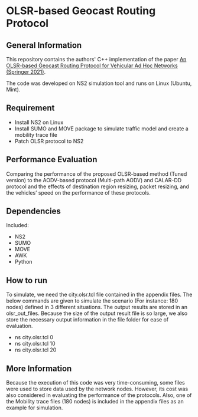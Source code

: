 # OLSR-based Geocast Routing Protocol

## General Information

This repository contains the authors' C++ implementation of the paper [An OLSR-based Geocast Routing
Protocol for Vehicular Ad Hoc Networks (Springer 2021)](https://link.springer.com/article/10.1007/s12083-021-01246-8).

The code was developed on NS2 simulation tool and runs on Linux (Ubuntu, Mint).

## Requirement

- Install NS2 on Linux
- Install SUMO and MOVE package to simulate traffic model and create a mobility trace file
- Patch OLSR protocol to NS2

## Performance Evaluation

Comparing the performance of the proposed OLSR-based method (Tuned version) to the AODV-based
protocol (Multi-path AODV) and CALAR-DD protocol and the effects of destination region resizing, packet
resizing, and the vehicles’ speed on the performance of these protocols.

## Dependencies
Included:
* NS2
* SUMO
* MOVE
* AWK
* Python

## How to run

To simulate, we need the city.olsr.tcl file contained in the appendix files. The below commands are given
to simulate the scenario (For instance: 180 nodes) defined in 3 different situations. The output results are
stored in an olsr_out_files. Because the size of the output result file is so large, we also store the necessary
output information in the file folder for ease of evaluation.
* ns city.olsr.tcl 0
* ns city.olsr.tcl 10
* ns city.olsr.tcl 20

## More Information

Because the execution of this code was very time-consuming, some files were used to store data used by
the network nodes. However, its cost was also considered in evaluating the performance of the protocols.
Also, one of the Mobility trace files (180 nodes) is included in the appendix files as an example for
simulation.
